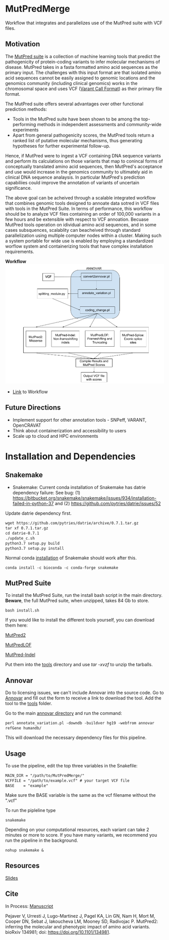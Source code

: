 # MutPredMerge
Workflow that integrates and parallelizes use of the MutPred suite with VCF files.

## Motivation
The [MutPred suite](http://mutpred.mutdb.org/) is a collection of machine learning tools that predict the pathogenicity of protein-coding variants to infer molecular mechanisms of disease. MutPred takes in a fasta formatted amino acid sequences as the primary input. The challenges with this input format are that isolated amino acid sequences cannot be easily assigned to genomic locations and the genomics community (including clinical genomics) works in the chromosomal space and uses VCF ([Varant Call Format](https://en.wikipedia.org/wiki/Variant_Call_Format)) as their primary file format. 

The MutPred suite offers several advantages over other functional prediction methods:
* Tools in the MutPred suite have been shown to be among the top-performing methods in independent assessments and community-wide experiments
* Apart from general pathogenicity scores, the MutPred tools return a ranked list of putative molecular mechanisms, thus generating hypotheses for further experimental follow-up.

Hence, if MutPred were to ingest a VCF containing DNA sequence variants and perform its calculations on those variants that map to conincal forms of conceptually translated amino acid sequences, then MutPred's acceptance and use would increase in the genomics community to ultimately aid in clinical DNA sequence analaysis. In particular MutPred's prediction capabiliies could improve the annotation of variants of uncertain significance.

The above goal can be acheived through a scalable integrated workflow that combines genomic tools designed to annoate data sotred in VCF files with tools in the MutPred Suite. In terms of performance, this workflow should be to analyze VCF files containing an order of 100,000 variants in a few hours and be extensible with respect to VCF annoation. Becuase MutPred tools operation on idividual amino acid sequences, and in some cases subsquences, scalablity can beacheived through standard parallelization using multiple computer nodes within a cluster. Making such a system portable for wide use is enabled by employing a standardized worflow system and containerizing tools that have complex installation requirements.  

**Workflow** ![Here](data/mutpred_workflow.png "Conceptual Workflow")
* [Link](https://docs.google.com/drawings/d/1K82kxgp6OYccRhUak_vzbA3sk6ERMYB-eNRHvFq8JGo/edit?usp=sharing) to Workflow

## Future Directions

* Implement support for other annotation tools - SNPeff, VARANT, OpenCRAVAT 
* Think about containerization and accessibility to users
* Scale up to cloud and HPC environments

# Installation and Dependencies
## Snakemake
* Snakemake: Current conda installation of Snakemake has datrie dependency failure:
See bug:
(1) https://bitbucket.org/snakemake/snakemake/issues/934/installation-failed-in-python-37 and 
(2) https://github.com/pytries/datrie/issues/52 

Update datrie dependency first. 
``` 
wget https://github.com/pytries/datrie/archive/0.7.1.tar.gz
tar xf 0.7.1.tar.gz
cd datrie-0.7.1
./update_c.sh 
python3.7 setup.py build
python3.7 setup.py install  
```

Normal conda [installation](https://snakemake.readthedocs.io/en/stable/getting_started/installation.html) of Snakemake should work after this.
```
conda install -c bioconda -c conda-forge snakemake
```

## MutPred Suite

To install the MutPred Suite, run the install bash script in the main directory. **Beware**, the full MutPred suite, when unzipped, takes 84 Gb to store.
```
bash install.sh
```
 If you would like to install the different tools yourself, you can download them here:

[MutPred2](http://mutpred.mutdb.org/#dload)

[MutPredLOF](http://mutpredlof.cs.indiana.edu/#dload)

[MutPred-Indel](http://mutpredindel.cs.indiana.edu/#dload)

Put them into the [tools](/tools) directory and use *tar -xvzf* to unzip the tarballs. 

## Annovar
Do to licensing issues, we can't include Annovar into the source code. Go to [Annovar](http://annovar.openbioinformatics.org/en/latest/user-guide/download/) and fill out the form to receive a link to download the tool. Add the tool to the [tools](/tools) folder.

Go to the main [annovar directory](/tools/annovar/) and run the command:
```
perl annotate_variation.pl -downdb -buildver hg19 -webfrom annovar refGene humandb/
```
This will download the necessary dependency files for this pipeline.

## Usage

To use the pipeline, edit the top three variables in the Snakefile:
```
MAIN_DIR = "/path/to/MutPredMerge/"
VCFFILE = "/path/to/example.vcf" # your target VCF file
BASE    = "example"
```
Make sure the BASE variable is the same as the vcf filename without the ".vcf"

To run the pipleline type
```
snakemake
```
Depending on your computational resources, each variant can take 2 minutes or more to score. If you have many variants, we recommend you run the pipeline in the background.
```
nohup snakemake &
```
## Resources

[Slides](https://docs.google.com/presentation/d/1Fp9yuV2slaYAni1wY5unc3VICNFA83dt0pRXeipHnmo/edit?usp=sharing)


## Cite
In Process: [Manuscript](https://docs.google.com/document/d/1vBUD3H7PPvaJc4gL45TGOKKsatZuMZtkQfMggRceGec/edit?usp=sharing)

Pejaver V, Urresti J, Lugo-Martinez J, Pagel KA, Lin GN, Nam H, Mort M, Cooper DN, Sebat J, Iakoucheva LM, Mooney SD, Radivojac P. MutPred2: inferring the molecular and phenotypic impact of amino acid variants. bioRxiv 134981; doi: https://doi.org/10.1101/134981.
